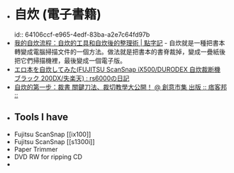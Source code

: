 - # 自炊 (電子書籍)
  id:: 64106ccf-e965-4edf-83ba-a2e7c64fd97b
- [我的自炊流程：自炊的工具和自炊後的整理術 | 點字記](https://roulesophy.github.io/%E6%88%91%E7%9A%84%E8%87%AA%E7%82%8A%E6%B5%81%E7%A8%8B-%E8%87%AA%E7%82%8A%E7%9A%84%E5%B7%A5%E5%85%B7%E5%92%8C%E8%87%AA%E7%82%8A%E5%BE%8C%E7%9A%84%E6%95%B4%E7%90%86%E8%A1%93/) - 自炊就是一種把書本轉變成電腦掃描文件的一個方法。做法就是把書本的書脊裁掉，變成一疊紙後把它們掃描機裡，最後變成一個電子版。
- [エロ本を自炊してみた(FUJITSU ScanSnap iX500/DURODEX 自炊裁断機 ブラック 200DX/失楽天) : rs6000の日記](http://blog.livedoor.jp/rs6000/archives/65891245.html)
- [自炊的第一步：裁書 關鍵刀法、裁切教學大公開！ @ 創意市集 出版 :: 痞客邦 ::](https://ifbook.pixnet.net/blog/post/168192645)
- ## Tools I have
- Fujitsu ScanSnap [[ix100]]
- Fujitsu ScanSnap [[s1300i]]
- Paper Trimmer
- DVD RW for ripping CD
-
